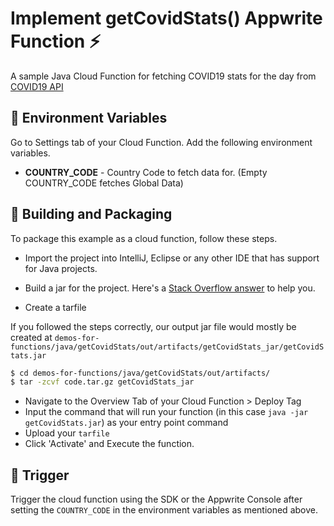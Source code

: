 # Implement getCovidStats() Appwrite Function ⚡
A sample Java Cloud Function for fetching COVID19 stats for the day from [COVID19 API](https://covid19api.com/)

## 📝 Environment Variables
Go to Settings tab of your Cloud Function. Add the following environment variables.

* **COUNTRY_CODE** - Country Code to fetch data for. (Empty COUNTRY_CODE fetches Global Data)

## 🚀 Building and Packaging

To package this example as a cloud function, follow these steps.

* Import the project into IntelliJ, Eclipse or any other IDE that has support for Java projects.


* Build a jar for the project. Here's a [Stack Overflow answer](https://stackoverflow.com/questions/1082580/how-to-build-jars-from-intellij-properly) to help you.

* Create a tarfile

If you followed the steps correctly, our output jar file would mostly be created at `demos-for-functions/java/getCovidStats/out/artifacts/getCovidStats_jar/getCovidStats.jar`

```bash
$ cd demos-for-functions/java/getCovidStats/out/artifacts/
$ tar -zcvf code.tar.gz getCovidStats_jar
```

* Navigate to the Overview Tab of your Cloud Function > Deploy Tag
* Input the command that will run your function (in this case `java -jar getCovidStats.jar`) as your entry point command
* Upload your `tarfile`
* Click 'Activate' and Execute the function.

## 🎯 Trigger

Trigger the cloud function using the SDK or the Appwrite Console after setting  the `COUNTRY_CODE` in the environment variables as mentioned above.

